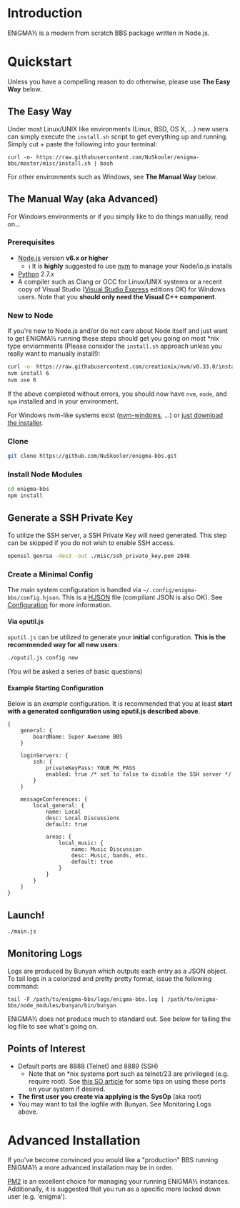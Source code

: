 # Introduction
ENiGMA½ is a modern from scratch BBS package written in Node.js.

# Quickstart
Unless you have a compelling reason to do otherwise, please use **The Easy Way** below.

## The Easy Way
Under most Linux/UNIX like environments (Linux, BSD, OS X, ...)  new users can simply execute the `install.sh` script to get everything up and running. Simply cut + paste the following into your terminal:

```
curl -o- https://raw.githubusercontent.com/NuSkooler/enigma-bbs/master/misc/install.sh | bash
```

For other environments such as Windows, see **The Manual Way** below.

## The Manual Way (aka Advanced)
For Windows environments or if you simply like to do things manually, read on...

### Prerequisites
* [Node.js](https://nodejs.org/) version **v6.x or higher**
  * :information_source: It is **highly** suggested to use [nvm](https://github.com/creationix/nvm) to manage your Node/io.js installs
* [Python](https://www.python.org/downloads/) 2.7.x
* A compiler such as Clang or GCC for Linux/UNIX systems or a recent copy of Visual Studio ([Visual Studio Express](https://www.visualstudio.com/en-us/products/visual-studio-express-vs.aspx) editions OK) for Windows users. Note that you **should only need the Visual C++ component**.
  
 
### New to Node
If you're new to Node.js and/or do not care about Node itself and just want to get ENiGMA½ running these steps should get you going on most \*nix type enviornments (Please consider the `install.sh` approach unless you really want to manually install!):

```bash
curl -o- https://raw.githubusercontent.com/creationix/nvm/v0.33.0/install.sh | bash
nvm install 6
nvm use 6
```

If the above completed without errors, you should now have `nvm`, `node`, and `npm` installed and in your environment.

For Windows nvm-like systems exist ([nvm-windows](https://github.com/coreybutler/nvm-windows), ...) or [just download the installer](https://nodejs.org/en/download/).

  
### Clone
```bash
git clone https://github.com/NuSkooler/enigma-bbs.git
```

### Install Node Modules
```bash
cd enigma-bbs
npm install
```

## Generate a SSH Private Key
To utilize the SSH server, a SSH Private Key will need generated. This step can be skipped if you do not wish to enable SSH access.
```bash
openssl genrsa -des3 -out ./misc/ssh_private_key.pem 2048
```

### Create a Minimal Config
The main system configuration is handled via `~/.config/enigma-bbs/config.hjson`. This is a [HJSON](http://hjson.org/) file (compiliant JSON is also OK). See [Configuration](config.md) for more information.

#### Via oputil.js
`oputil.js` can be utilized to generate your **initial** configuration. **This is the recommended way for all new users**:

```bash
./oputil.js config new
```

(You wil be asked a series of basic questions)

#### Example Starting Configuration
Below is an _example_ configuration. It is recommended that you at least **start with a generated configuration using oputil.js described above**.

```hjson
{
	general: {
		boardName: Super Awesome BBS
	}

	loginServers: {
		ssh: {
	    	privateKeyPass: YOUR_PK_PASS
	    	enabled: true /* set to false to disable the SSH server */
	    }
	}

	messageConferences: {
		local_general: {
			name: Local
			desc: Local Discussions
			default: true

		    areas: {
		    	local_music: {
					name: Music Discussion
					desc: Music, bands, etc.
					default: true
	        	}
	        }
	    }
	}
}
```

## Launch!
```bash
./main.js
```

## Monitoring Logs
Logs are produced by Bunyan which outputs each entry as a JSON object. To tail logs in a colorized and pretty pretty format, issue the following command:
    
    tail -F /path/to/enigma-bbs/logs/enigma-bbs.log | /path/to/enigma-bbs/node_modules/bunyan/bin/bunyan

ENiGMA½ does not produce much to standard out. See below for tailing the log file to see what's going on.

## Points of Interest
* Default ports are 8888 (Telnet) and 8889 (SSH)
  * Note that on *nix systems port such as telnet/23 are privileged (e.g. require root). See [this SO article](http://stackoverflow.com/questions/16573668/best-practices-when-running-node-js-with-port-80-ubuntu-linode) for some tips on using these ports on your system if desired.
* **The first user you create via applying is the SysOp** (aka root)
* You may want to tail the logfile with Bunyan. See Monitoring Logs above.

# Advanced Installation
If you've become convinced you would like a "production" BBS running ENiGMA½ a more advanced installation may be in order. 

[PM2](https://github.com/Unitech/pm2) is an excellent choice for managing your running ENiGMA½ instances. Additionally, it is suggested that you run as a specific more locked down user (e.g. 'enigma').
